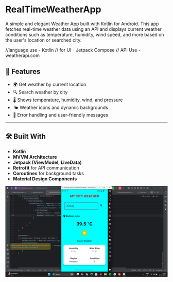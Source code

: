 # RealTimeWeatherApp
A simple and elegant Weather App built with Kotlin for Android. This app fetches real-time weather data using an API and displays current weather conditions such as temperature, humidity, wind speed, and more based on the user's location or searched city.

//language use - Kotlin 
// for UI - Jetpack Compose
// API Use - weatherapi.com

## 🚀 Features

- 🌍 Get weather by current location
- 🔍 Search weather by city
- 🌡️ Shows temperature, humidity, wind, and pressure
- 🌤️ Weather icons and dynamic backgrounds
- 💬 Error handling and user-friendly messages

---

## 🛠️ Built With

- **Kotlin**
- **MVVM Architecture**
- **Jetpack (ViewModel, LiveData)**
- **Retrofit** for API communication
- **Coroutines** for background tasks
- **Material Design Components**


![image alt](https://github.com/Tejpalbhardwaj/RealTimeWeatherApp/blob/main/Screenshot%20(10).png?raw=true)

